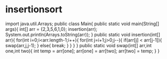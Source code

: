 # insertionsort


import java.util.Arrays;
public class Main{
    public static void main(String[] args){
        int[] arr = {2,3,5,6,1,0};
        insertion(arr);
        System.out.println(Arrays.toString(arr));
    }
    public static void insertion(int[] arr){
        for(int i=0;i<arr.length-1;i++){
            for(int j=i+1;j>0;j--){
                if(arr[j] < arr[j-1]){
                    swap(arr,j,j-1);
                }
                else{
                    break;
                }
            }
        }
    }
    public static void swap(int[] arr,int one,int two){
        int temp = arr[one];
        arr[one] = arr[two];
        arr[two] = temp;
    }
}
